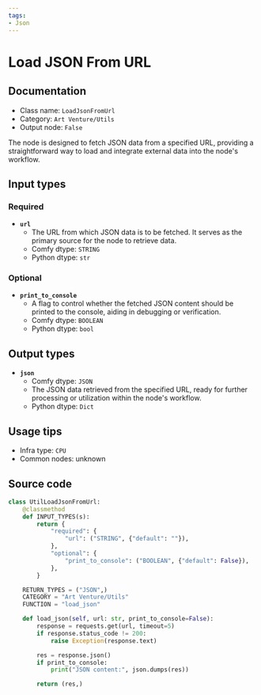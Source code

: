 ```yaml
---
tags:
- Json
---
```


# Load JSON From URL
## Documentation
- Class name: `LoadJsonFromUrl`
- Category: `Art Venture/Utils`
- Output node: `False`

The node is designed to fetch JSON data from a specified URL, providing a straightforward way to load and integrate external data into the node's workflow.
## Input types
### Required
- **`url`**
    - The URL from which JSON data is to be fetched. It serves as the primary source for the node to retrieve data.
    - Comfy dtype: `STRING`
    - Python dtype: `str`
### Optional
- **`print_to_console`**
    - A flag to control whether the fetched JSON content should be printed to the console, aiding in debugging or verification.
    - Comfy dtype: `BOOLEAN`
    - Python dtype: `bool`
## Output types
- **`json`**
    - Comfy dtype: `JSON`
    - The JSON data retrieved from the specified URL, ready for further processing or utilization within the node's workflow.
    - Python dtype: `Dict`
## Usage tips
- Infra type: `CPU`
- Common nodes: unknown


## Source code
```python
class UtilLoadJsonFromUrl:
    @classmethod
    def INPUT_TYPES(s):
        return {
            "required": {
                "url": ("STRING", {"default": ""}),
            },
            "optional": {
                "print_to_console": ("BOOLEAN", {"default": False}),
            },
        }

    RETURN_TYPES = ("JSON",)
    CATEGORY = "Art Venture/Utils"
    FUNCTION = "load_json"

    def load_json(self, url: str, print_to_console=False):
        response = requests.get(url, timeout=5)
        if response.status_code != 200:
            raise Exception(response.text)

        res = response.json()
        if print_to_console:
            print("JSON content:", json.dumps(res))

        return (res,)

```
